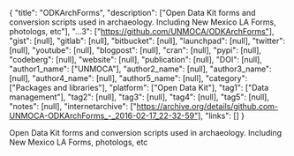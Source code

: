 {
  "title": "ODKArchForms",
  "description": ["Open Data Kit forms and conversion scripts used in archaeology. Including New Mexico LA Forms, photologs, etc"],
  "...3": ["https://github.com/UNMOCA/ODKArchForms"],
  "gist": [null],
  "gitlab": [null],
  "bitbucket": [null],
  "launchpad": [null],
  "twitter": [null],
  "youtube": [null],
  "blogpost": [null],
  "cran": [null],
  "pypi": [null],
  "codeberg": [null],
  "website": [null],
  "publication": [null],
  "DOI": [null],
  "author1_name": ["UNMOCA"],
  "author2_name": [null],
  "author3_name": [null],
  "author4_name": [null],
  "author5_name": [null],
  "category": ["Packages and libraries"],
  "platform": ["Open Data Kit"],
  "tag1": ["Data management"],
  "tag2": [null],
  "tag3": [null],
  "tag4": [null],
  "tag5": [null],
  "notes": [null],
  "internetarchive": ["https://archive.org/details/github.com-UNMOCA-ODKArchForms_-_2016-02-17_22-32-59"],
  "links": []
}

<!-- Generated by csv2md.R – do not edit by hand -->

Open Data Kit forms and conversion scripts used in archaeology. Including New Mexico LA Forms, photologs, etc